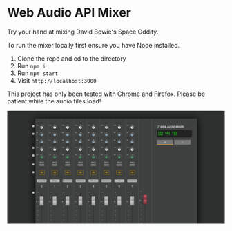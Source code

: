 # Web Audio API Mixer

Try your hand at mixing David Bowie's Space Oddity.

To run the mixer locally first ensure you have Node installed.

1. Clone the repo and cd to the directory
2. Run `npm i`
3. Run `npm start`
4. Visit `http://localhost:3000`

This project has only been tested with Chrome and Firefox. Please be patient while the audio files load!

![Web Audio Mixer](/screenshot.png)
